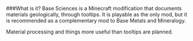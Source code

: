 ###What is it?
Base Sciences is a Minecraft modification that documents materials geologically, through tooltips. It is playable as the only mod, but it is recommended as a complementary mod to Base Metals and Mineralogy.

Material processing and things more useful than tooltips are planned.